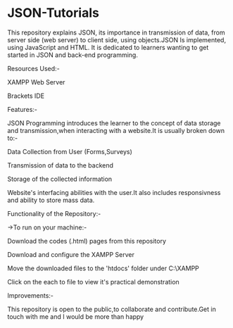 # JSON-Tutorials 
This repository explains JSON, its importance in transmission of data, from server side (web server) to client side, using objects.JSON Is implemented, using JavaScript and HTML.
It is dedicated to learners wanting to get started in JSON and back-end programming.

Resources Used:-

XAMPP Web Server

Brackets IDE

Features:-

JSON Programming introduces the learner to the concept of data storage and transmission,when interacting with a website.It is usually broken down to:-

Data Collection from User (Forms,Surveys)

Transmission of data to the backend

Storage of the collected information

Website's interfacing abilities with the user.It also includes responsivness and ability to store mass data.

Functionality of the Repository:-

->To run on your machine:-

Download the codes (.html) pages from this repository

Download and configure the XAMPP Server

Move the downloaded files to the 'htdocs' folder under C:\XAMPP

Click on the each to file to view it's practical demonstration


Improvements:-

This repository is open to the public,to collaborate and contribute.Get in touch with me and I would be more than happy

